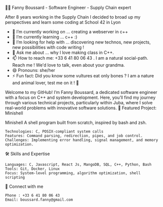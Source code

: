 👩‍💻 Fanny Boussard - Software Engineer - Supply Chain expert

After 8 years working in the Supply Chain I decided to broad up my perspectives and learn some coding at School 42 in Lyon

- 🔭 I’m currently working on ... creating a webserver in c++
- 🌱 I’m currently learning ... c++ :) 
- 🤔 I’m looking for help with ... discovering new technos, new projects, new possibilities with code writing ! 
- 💬 Ask me about ... why I love making class in C++.
- 📫 How to reach me: +33 6 41 80 06 43 . I am a natural social-path. Reach me ! We'd love to talk, even about your grandma. 
- 😄 Pronouns: she/her
- ⚡ Fun fact: Did you know some vultures eat only bones ? I am a nature and animal lover, test me on it !  🦅

Welcome to my GitHub! I’m Fanny Boussard, a dedicated software engineer with a focus on C++ and system development. Here, you’ll find my journey through various technical projects, particularly within Juba, where I solve real-world problems with innovative software solutions.
🌟 Featured Project: Minishell

Minishell
A shell program built from scratch, inspired by bash and zsh.

    Technologies: C, POSIX-compliant system calls
    Features: Command parsing, redirection, pipes, and job control.
    Challenges: Implementing error handling, signal management, and memory optimization.

🛠 Skills and Expertise

    Languages: C, Javascript, React Js, MangoDB, SQL, C++, Python, Bash
    Tools: Git, Docker, Linux
    Focus: System-level programming, algorithm optimization, shell scripting

💬 Connect with me

    Phone : +33 6 41 80 06 43
    Email: boussard.fanny@gmail.com
